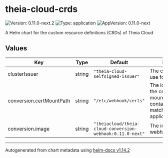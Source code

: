 # theia-cloud-crds

![Version: 0.11.0-next.2](https://img.shields.io/badge/Version-0.11.0--next.2-informational?style=flat-square) ![Type: application](https://img.shields.io/badge/Type-application-informational?style=flat-square) ![AppVersion: 0.11.0-next](https://img.shields.io/badge/AppVersion-0.11.0--next-informational?style=flat-square)

A Helm chart for the custom resource definitions (CRDs) of Theia Cloud

## Values

| Key | Type | Default | Description |
|-----|------|---------|-------------|
| clusterIssuer | string | `"theia-cloud-selfsigned-issuer"` | The cluster issuer to use for the certificate |
| conversion.certMountPath | string | `"/etc/webhook/certs"` | The location of where the certificates are mounted into the container (needs to match with application.properties) |
| conversion.image | string | `"theiacloud/theia-cloud-conversion-webhook:0.11.0-next"` | The image of the webhook container |

----------------------------------------------
Autogenerated from chart metadata using [helm-docs v1.14.2](https://github.com/norwoodj/helm-docs/releases/v1.14.2)
